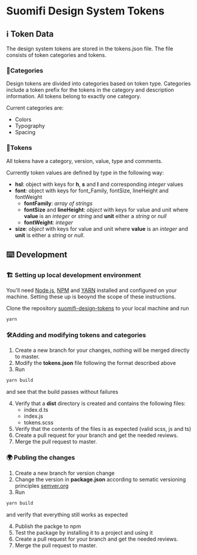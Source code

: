 # Suomifi Design System Tokens

## ℹ Token Data

The design system tokens are stored in the tokens.json file. The file consists of token categories and tokens.

### 📖Categories

Design tokens are divided into categories based on token type. Categories include a token prefix for the tokens in the category and description information. All tokens belong to exactly one category.

Current categories are:

- Colors
- Typography
- Spacing

### 📃Tokens

All tokens have a category, version, value, type and comments.

Currently token values are defined by type in the following way:

- **hsl**: object with keys for **h**, **s** and **l** and corresponding _integer_ values
- **font**: object with keys for font_Family, fontSize, lineHeight and fontWeight
  - **fontFamily**: _array of strings_
  - **fontSize** and **lineHeight**: _object_ with keys for value and unit where **value** is an _integer_ or _string_ and **unit** either a _string_ or _null_
  - **fontWeight**: _integer_
- **size**: _object_ with keys for value and unit where **value** is an _integer_ and **unit** is either a _string_ or _null_.

## ⌨️ Development

### 🏗 Setting up local development environment

You'll need [Node.js](https://nodejs.org), [NPM](https://www.npmjs.com/get-npm) and [YARN](https://yarnpkg.com/) installed and configured on your machine. Setting these up is beoynd the scope of these instructions.

Clone the repository [suomifi-design-tokens](https://github.com/vrk-kpa/suomifi-design-tokens) to your local machine and run

```bash
yarn
```

### 🛠Adding and modifying tokens and categories

1. Create a new branch for your changes, nothing will be merged directly to master.
2. Modify the **tokens.json** file following the format described above
3. Run

```bash
yarn build
```

and see that the build passes without failures

4. Verify that a **dist** directory is created and contains the following files:
   - index.d.ts
   - index.js
   - tokens.scss
5. Verify that the contents of the files is as expected (valid scss, js and ts)
6. Create a pull request for your branch and get the needed reviews.
7. Merge the pull request to master.

### 🌍 Publing the changes

1. Create a new branch for version change
2. Change the version in **package.json** according to sematic versioning principles [semver.org](https://semver.org/)
3. Run

```bash
yarn build
```

and verify that everything still works as expected

4. Publish the packge to npm
5. Test the package by installing it to a project and using it
6. Create a pull request for your branch and get the needed reviews.
7. Merge the pull request to master.
